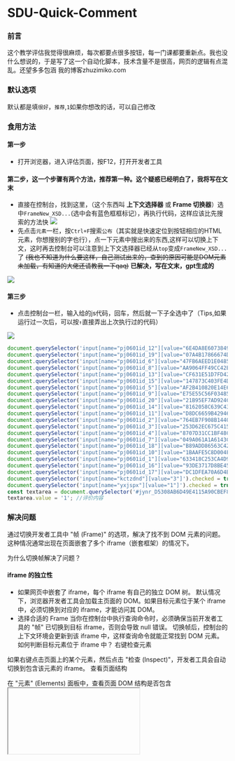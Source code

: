 # SDU-Quick-Comment
### 前言

这个教学评估我觉得很麻烦，每次都要点很多按钮，每一门课都要重新点。我也没什么想说的，于是写了这一个自动化脚本，技术含量不是很高，网页的逻辑有点混乱。还望多多包涵
我的博客zhuzimiko.com

### 默认选项

默认都是填`很好`，`推荐`,`1`如果你想改的话，可以自己修改

### 食用方法
#### 第一步
* 打开浏览器，进入评估页面，按F12，打开开发者工具
#### 第二步，这一个步骤有两个方法，推荐第一种。这个疑惑已经明白了，我将写在文末
* 直接在控制台，找到这里，（这个东西叫 **上下文选择器** 或 **Frame 切换器**）选中`FrameNew_XSD...`(选中会有蓝色框框标记），再执行代码，这样应该比先搜索的方法快
![](http://www.zhuzimiko.com/sduClick/2.png)
* 先点击`元素`一栏，按`Ctrl+F`搜索`公布`（其实就是快速定位到按钮相应的HTML元素，你想搜别的字也行），点一下元素中搜出来的东西,这样可以切换上下文，这时再去控制台可以注意到上下文选择器已经从`top`变成`FrameNew_XSD...`了
 ~~(我也不知道为什么要这样，自己测试出来的，查到的原因可能是DOM元素未加载，有知道的大佬还请教我一下qaq)~~ **已解决，写在文末，gpt生成的**

![](http://www.zhuzimiko.com/sduClick/d280234e-d3d4-4bd5-bc5c-66fe33e2f43a.png)
#### 第三步

* 点击控制台一栏，输入给的js代码，回车，然后就一下子全选中了（Tips,如果运行过一次后，可以按`↑`直接弄出上次执行过的代码）

![](http://www.zhuzimiko.com/sduClick/8895197a-0c5b-489c-9de1-66dc5f4a4cef.png)


```js
document.querySelector('input[name="pj0601id_12"][value="6E4DA8E607384920B6AE40E9678DE068"]').checked = true;
document.querySelector('input[name="pj0601id_19"][value="07A4B17866674D70B66175C00BDAAEB8"]').checked = true;
document.querySelector('input[name="pj0601id_6"][value="47FB6AEED1E0485BA6AF4A5F440CC006"]').checked = true;
document.querySelector('input[name="pj0601id_8"][value="AA9064FF49CC42E1AD64FB06320B080D"]').checked = true;
document.querySelector('input[name="pj0601id_13"][value="CF631E51D7FD4256B5042ACC8675D07F"]').checked = true;
document.querySelector('input[name="pj0601id_15"][value="147873C403FE4D24AE8CC7C771AF727B"]').checked = true;
document.querySelector('input[name="pj0601id_5"][value="AF2B410820E14E669A673CA86B9AB415"]').checked = true;
document.querySelector('input[name="pj0601id_9"][value="E75E55C56F034859AB881B0E66F5E1BD"]').checked = true;
document.querySelector('input[name="pj0601id_20"][value="21B95EF7AD924CD890950E49173F5D9A"]').checked = true;
document.querySelector('input[name="pj0601id_14"][value="8162058C639C4322875086D7B0D22C1B"]').checked = true;
document.querySelector('input[name="pj0601id_11"][value="D8DC6659B42946DB9EE03FEC7F1B51CA"]').checked = true;
document.querySelector('input[name="pj0601id_2"][value="764EB7F908B14405B0B9EFAF9A714FE8"]').checked = true;
document.querySelector('input[name="pj0601id_3"][value="253D62EC675C415C8C963CB1F868B21D"]').checked = true;
document.querySelector('input[name="pj0601id_4"][value="8707D31CC1BF48CE8C2D05B1FD3BA99F"]').checked = true;
document.querySelector('input[name="pj0601id_7"][value="049A061A1A6143CAA2559C542FC07A78"]').checked = true;
document.querySelector('input[name="pj0601id_18"][value="B89ADD86563C42E69116C92184FA82F0"]').checked = true;
document.querySelector('input[name="pj0601id_10"][value="1BAAFE5C8D004F64B42E1DB5583B4166"]').checked = true;
document.querySelector('input[name="pj0601id_1"][value="633418C253CA4D9BBCEDCECA02A72136"]').checked = true;
document.querySelector('input[name="pj0601id_16"][value="93DE3717D8BE4594A16C87C9E2FEDE57"]').checked = true;
document.querySelector('input[name="pj0601id_17"][value="DC1DFEA70A6D4BA7B3D98CC86319DD2D"]').checked = true;
document.querySelector('input[name="kctzdnd"][value="3"]').checked = true;//课程难度适中,经过努力可以取得较好成绩s
document.querySelector('input[name="yxjspx"][value="1"]').checked = true;//推荐
const textarea = document.querySelector('#jynr_D5308AB6D49E4115A90CBEF8E5FB7082');
textarea.value = '1'; //评价内容
```
### 解决问题
通过切换开发者工具中 "帧 (Frame)" 的选项，解决了找不到 DOM 元素的问题。这种情况通常出现在页面嵌套了多个 iframe（嵌套框架）的情况下。

为什么切换帧解决了问题？
#### iframe 的独立性
* 如果网页中嵌套了 iframe，每个 iframe 有自己的独立 DOM 树。
默认情况下，浏览器开发者工具会加载主页面的 DOM。如果目标元素位于某个 iframe 中，必须切换到对应的 iframe，才能访问其 DOM。
* 选择合适的 Frame
当你在控制台中执行查询命令时，必须确保当前开发者工具的 "帧" 已切换到目标 iframe，否则会导致 null 错误。
切换帧后，控制台的上下文环境会更新到该 iframe 中，这样查询命令就能正常找到 DOM 元素。
如何判断目标元素位于 iframe 中？
右键检查元素

如果右键点击页面上的某个元素，然后点击 "检查 (Inspect)"，开发者工具会自动切换到包含该元素的 iframe。
查看页面结构

在 "元素" (Elements) 面板中，查看页面 DOM 结构是否包含 <iframe> 标签。
找到包含目标内容的 iframe，并注意其 name 或 id 属性。

